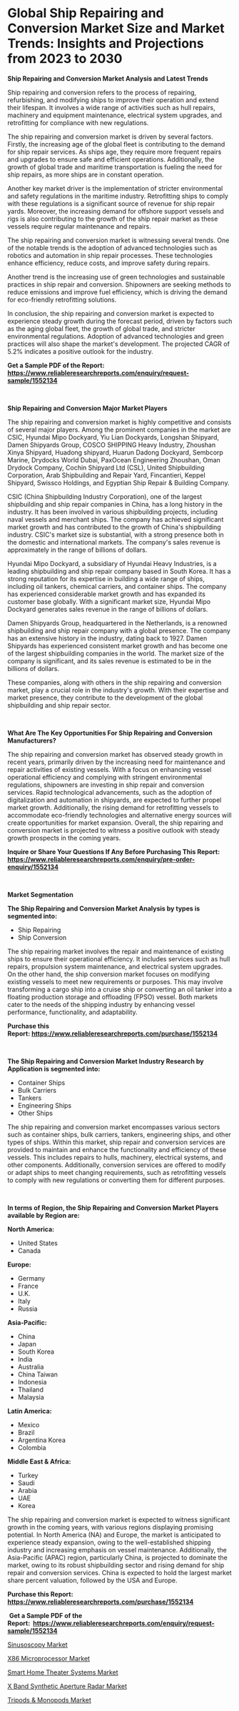 <p><h1>Global Ship Repairing and Conversion Market Size and Market Trends: Insights and Projections from 2023 to 2030</h1></p><p><strong>Ship Repairing and Conversion Market Analysis and Latest Trends</strong></p>
<p><p>Ship repairing and conversion refers to the process of repairing, refurbishing, and modifying ships to improve their operation and extend their lifespan. It involves a wide range of activities such as hull repairs, machinery and equipment maintenance, electrical system upgrades, and retrofitting for compliance with new regulations.</p><p>The ship repairing and conversion market is driven by several factors. Firstly, the increasing age of the global fleet is contributing to the demand for ship repair services. As ships age, they require more frequent repairs and upgrades to ensure safe and efficient operations. Additionally, the growth of global trade and maritime transportation is fueling the need for ship repairs, as more ships are in constant operation.</p><p>Another key market driver is the implementation of stricter environmental and safety regulations in the maritime industry. Retrofitting ships to comply with these regulations is a significant source of revenue for ship repair yards. Moreover, the increasing demand for offshore support vessels and rigs is also contributing to the growth of the ship repair market as these vessels require regular maintenance and repairs.</p><p>The ship repairing and conversion market is witnessing several trends. One of the notable trends is the adoption of advanced technologies such as robotics and automation in ship repair processes. These technologies enhance efficiency, reduce costs, and improve safety during repairs.</p><p>Another trend is the increasing use of green technologies and sustainable practices in ship repair and conversion. Shipowners are seeking methods to reduce emissions and improve fuel efficiency, which is driving the demand for eco-friendly retrofitting solutions.</p><p>In conclusion, the ship repairing and conversion market is expected to experience steady growth during the forecast period, driven by factors such as the aging global fleet, the growth of global trade, and stricter environmental regulations. Adoption of advanced technologies and green practices will also shape the market's development. The projected CAGR of 5.2% indicates a positive outlook for the industry.</p></p>
<p><strong>Get a Sample PDF of the Report:&nbsp; <a href="https://www.reliableresearchreports.com/enquiry/request-sample/1552134">https://www.reliableresearchreports.com/enquiry/request-sample/1552134</a></strong></p>
<p>&nbsp;</p>
<p><strong>Ship Repairing and Conversion Major Market Players</strong></p>
<p><p>The ship repairing and conversion market is highly competitive and consists of several major players. Among the prominent companies in the market are CSIC, Hyundai Mipo Dockyard, Yiu Lian Dockyards, Longshan Shipyard, Damen Shipyards Group, COSCO SHIPPING Heavy Industry, Zhoushan Xinya Shipyard, Huadong shipyard, Huarun Dadong Dockyard, Sembcorp Marine, Drydocks World Dubai, PaxOcean Engineering Zhoushan, Oman Drydock Company, Cochin Shipyard Ltd (CSL), United Shipbuilding Corporation, Arab Shipbuilding and Repair Yard, Fincantieri, Keppel Shipyard, Swissco Holdings, and Egyptian Ship Repair & Building Company.</p><p>CSIC (China Shipbuilding Industry Corporation), one of the largest shipbuilding and ship repair companies in China, has a long history in the industry. It has been involved in various shipbuilding projects, including naval vessels and merchant ships. The company has achieved significant market growth and has contributed to the growth of China's shipbuilding industry. CSIC's market size is substantial, with a strong presence both in the domestic and international markets. The company's sales revenue is approximately in the range of billions of dollars.</p><p>Hyundai Mipo Dockyard, a subsidiary of Hyundai Heavy Industries, is a leading shipbuilding and ship repair company based in South Korea. It has a strong reputation for its expertise in building a wide range of ships, including oil tankers, chemical carriers, and container ships. The company has experienced considerable market growth and has expanded its customer base globally. With a significant market size, Hyundai Mipo Dockyard generates sales revenue in the range of billions of dollars.</p><p>Damen Shipyards Group, headquartered in the Netherlands, is a renowned shipbuilding and ship repair company with a global presence. The company has an extensive history in the industry, dating back to 1927. Damen Shipyards has experienced consistent market growth and has become one of the largest shipbuilding companies in the world. The market size of the company is significant, and its sales revenue is estimated to be in the billions of dollars.</p><p>These companies, along with others in the ship repairing and conversion market, play a crucial role in the industry's growth. With their expertise and market presence, they contribute to the development of the global shipbuilding and ship repair sector.</p></p>
<p>&nbsp;</p>
<p><strong>What Are The Key Opportunities For Ship Repairing and Conversion Manufacturers?</strong></p>
<p><p>The ship repairing and conversion market has observed steady growth in recent years, primarily driven by the increasing need for maintenance and repair activities of existing vessels. With a focus on enhancing vessel operational efficiency and complying with stringent environmental regulations, shipowners are investing in ship repair and conversion services. Rapid technological advancements, such as the adoption of digitalization and automation in shipyards, are expected to further propel market growth. Additionally, the rising demand for retrofitting vessels to accommodate eco-friendly technologies and alternative energy sources will create opportunities for market expansion. Overall, the ship repairing and conversion market is projected to witness a positive outlook with steady growth prospects in the coming years.</p></p>
<p><strong>Inquire or Share Your Questions If Any Before Purchasing This Report: <a href="https://www.reliableresearchreports.com/enquiry/pre-order-enquiry/1552134">https://www.reliableresearchreports.com/enquiry/pre-order-enquiry/1552134</a></strong></p>
<p>&nbsp;</p>
<p><strong>Market Segmentation</strong></p>
<p><strong>The Ship Repairing and Conversion Market Analysis by types is segmented into:</strong></p>
<p><ul><li>Ship Repairing</li><li>Ship Conversion</li></ul></p>
<p><p>The ship repairing market involves the repair and maintenance of existing ships to ensure their operational efficiency. It includes services such as hull repairs, propulsion system maintenance, and electrical system upgrades. On the other hand, the ship conversion market focuses on modifying existing vessels to meet new requirements or purposes. This may involve transforming a cargo ship into a cruise ship or converting an oil tanker into a floating production storage and offloading (FPSO) vessel. Both markets cater to the needs of the shipping industry by enhancing vessel performance, functionality, and adaptability.</p></p>
<p><strong>Purchase this Report:&nbsp;<a href="https://www.reliableresearchreports.com/purchase/1552134">https://www.reliableresearchreports.com/purchase/1552134</a></strong></p>
<p>&nbsp;</p>
<p><strong>The Ship Repairing and Conversion Market Industry Research by Application is segmented into:</strong></p>
<p><ul><li>Container Ships</li><li>Bulk Carriers</li><li>Tankers</li><li>Engineering Ships</li><li>Other Ships</li></ul></p>
<p><p>The ship repairing and conversion market encompasses various sectors such as container ships, bulk carriers, tankers, engineering ships, and other types of ships. Within this market, ship repair and conversion services are provided to maintain and enhance the functionality and efficiency of these vessels. This includes repairs to hulls, machinery, electrical systems, and other components. Additionally, conversion services are offered to modify or adapt ships to meet changing requirements, such as retrofitting vessels to comply with new regulations or converting them for different purposes.</p></p>
<p>&nbsp;</p>
<p><strong>In terms of Region, the Ship Repairing and Conversion Market Players available by Region are:</strong></p>
<p>
    <p> <strong> North America: </strong>
        <ul>
            <li>United States</li>
            <li>Canada</li>
        </ul>
        </p> 
    <p> <strong> Europe: </strong>
        <ul>
            <li>Germany</li>
            <li>France</li>
            <li>U.K.</li>
            <li>Italy</li>
            <li>Russia</li>
        </ul>
        </p> 
    <p> <strong> Asia-Pacific: </strong>
        <ul>
            <li>China</li>
            <li>Japan</li>
            <li>South Korea</li>
            <li>India</li>
            <li>Australia</li>
            <li>China Taiwan</li>
            <li>Indonesia</li>
            <li>Thailand</li>
            <li>Malaysia</li>
        </ul>
        </p> 
    <p> <strong> Latin America: </strong>
        <ul>
            <li>Mexico</li>
            <li>Brazil</li>
            <li>Argentina Korea</li>
            <li>Colombia</li>
        </ul>
        </p> 
    <p> <strong> Middle East & Africa: </strong>
        <ul>
            <li>Turkey</li>
            <li>Saudi</li>
            <li>Arabia</li>
            <li>UAE</li>
            <li>Korea</li>
        </ul>
    </p>
    </p>
<p><p>The ship repairing and conversion market is expected to witness significant growth in the coming years, with various regions displaying promising potential. In North America (NA) and Europe, the market is anticipated to experience steady expansion, owing to the well-established shipping industry and increasing emphasis on vessel maintenance. Additionally, the Asia-Pacific (APAC) region, particularly China, is projected to dominate the market, owing to its robust shipbuilding sector and rising demand for ship repair and conversion services. China is expected to hold the largest market share percent valuation, followed by the USA and Europe.</p></p>
<p><strong>Purchase this Report: <a href="https://www.reliableresearchreports.com/purchase/1552134">https://www.reliableresearchreports.com/purchase/1552134</a></strong></p>
<p>&nbsp;<strong>Get a Sample PDF of the Report:&nbsp;&nbsp;<a href="https://www.reliableresearchreports.com/enquiry/request-sample/1552134">https://www.reliableresearchreports.com/enquiry/request-sample/1552134</a></strong></p>
<p><strong></strong></p>
<p><p><a href="https://www.linkedin.com/pulse/sinusoscopy-market-insights-players-forecast-till-2030-express-mkt-6scce/">Sinusoscopy Market</a></p><p><a href="https://medium.com/@rebeccabower1903/x86-microprocessor-market-comprehensive-assessment-by-type-application-and-geography-8394ac85b247">X86 Microprocessor Market</a></p><p><a href="https://www.linkedin.com/pulse/smart-home-theater-systems-market-share-amp-new-trends-5jqef/">Smart Home Theater Systems Market</a></p><p><a href="https://medium.com/@maryg156987/x-band-synthetic-aperture-radar-market-size-reveals-the-best-marketing-channels-in-global-industry-eec7da0076d9">X Band Synthetic Aperture Radar Market</a></p><p><a href="https://www.linkedin.com/pulse/decoding-tripods-amp-monopods-market-deep-dive-latest-trends-unwrf/">Tripods & Monopods Market</a></p></p>